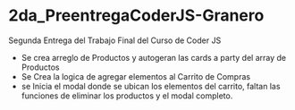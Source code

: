 # 2da_PreentregaCoderJS-Granero
Segunda Entrega del Trabajo Final del Curso de Coder JS

* Se crea arreglo de Productos y autogeran las cards a party del array de Productos
* Se Crea la logica de agregar elementos al  Carrito de Compras
* se Inicia el modal donde se ubican los elementos del carrito, faltan las funciones de eliminar los productos y el modal completo.
